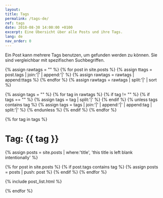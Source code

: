 ```yaml
---
layout: 
title: Tags
permalink: /tags-de/
ref: tags
date: 2018-08-30 14:00:00 +0100
excerpt: Eine Übersicht über alle Posts und ihre Tags.
lang: de
nav_order: 0
---
```


Ein Post kann mehrere Tags benutzen, um gefunden werden zu können. 
Sie sind vergleichbar mit spezifischen Suchbegriffen.


{% assign rawtags = "" %}
{% for post in site.posts %}
	{% assign ttags = post.tags | join:'|' | append:'|' %}
	{% assign rawtags = rawtags | append:ttags %}
{% endfor %}
{% assign rawtags = rawtags | split:'|' | sort %}


{% assign tags = "" %}
{% for tag in rawtags %}
	{% if tag != "" %}
		{% if tags == "" %}
			{% assign tags = tag | split:'|' %}
		{% endif %}
		{% unless tags contains tag %}
			{% assign tags = tags | join:'|' | append:'|' | append:tag | split:'|' %}
		{% endunless %}
	{% endif %}
{% endfor %}



{% for tag in tags %}
<h1 id="{{ tag | slugify }}">Tag: {{ tag }}</h1>

{% assign posts = site.posts | where:'title', 'this title is left blank intentionally' %}

 {% for post in site.posts %}
	 {% if post.tags contains tag %}
	 	{% assign posts = posts | push: post %}
	 {% endif %}
 {% endfor %}

 
  {% include post_list.html %}
 
  

{% endfor %}

